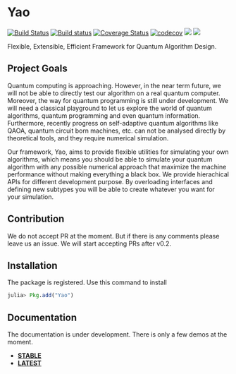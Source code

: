 # Yao

[![Build Status](https://travis-ci.org/QuantumBFS/Yao.jl.svg?branch=master)](https://travis-ci.org/QuantumBFS/Yao.jl)
[![Build status](https://ci.appveyor.com/api/projects/status/kjagpnqoetugmuxt?svg=true)](https://ci.appveyor.com/project/Roger-luo/yao-jl)
[![Coverage Status](https://coveralls.io/repos/github/QuantumBFS/Yao.jl/badge.svg?branch=master)](https://coveralls.io/github/QuantumBFS/Yao.jl?branch=master)
[![codecov](https://codecov.io/gh/QuantumBFS/Yao.jl/branch/master/graph/badge.svg)](https://codecov.io/gh/QuantumBFS/Yao.jl)
[![](https://img.shields.io/badge/docs-stable-blue.svg)](https://QuantumBFS.github.io/Yao.jl/stable)
[![](https://img.shields.io/badge/docs-latest-blue.svg)](https://QuantumBFS.github.io/Yao.jl/latest)

Flexible, Extensible, Efficient Framework for Quantum Algorithm Design.

## Project Goals

Quantum computing is approaching. However, in the near term future, we will not be able to directly test our algorithm on a real quantum computer. Moreover, the way for quantum programming is still under development. We will need a classical playground to let us explore the world of quantum algorithms, quantum programming and even quantum information. Furthermore, recently progress on self-adaptive quantum algorithms like QAOA, quantum circuit born machines, etc. can not be analysed directly by theoretical tools, and they require numerical simulation.

Our framework, Yao, aims to provide flexible utilities for simulating your own algorithms, which means you should be able to simulate your quantum algorithm with any possible numerical approach that maximize the machine performance without making everything a black box. We provide hierachical APIs for different development purpose. By overloading interfaces and defining new subtypes you will be able to create whatever you want for your simulation.

## Contribution

We do not accept PR at the moment. But if there is any comments please leave us an issue. We will start accepting PRs after v0.2.

## Installation

The package is registered. Use this command to install

```julia
julia> Pkg.add("Yao")
```

## Documentation

The documentation is under development. There is only a few demos at the moment.

- [**STABLE**](https://quantumbfs.github.io/Yao.jl/stable)
- [**LATEST**](https://quantumbfs.github.io/Yao.jl/latest)
